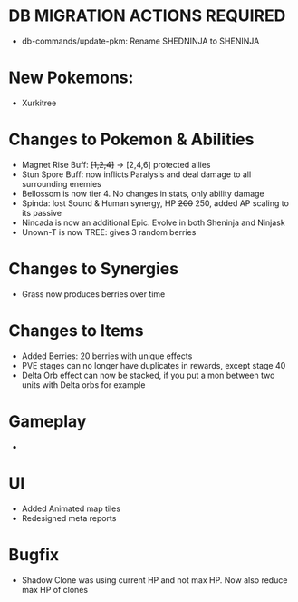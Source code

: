 # DB MIGRATION ACTIONS REQUIRED

- db-commands/update-pkm: Rename SHEDNINJA to SHENINJA

# New Pokemons:

- Xurkitree

# Changes to Pokemon & Abilities

- Magnet Rise Buff: ~~[1,2,4]~~ -> [2,4,6] protected allies
- Stun Spore Buff: now inflicts Paralysis and deal damage to all surrounding enemies
- Bellossom is now tier 4. No changes in stats, only ability damage
- Spinda: lost Sound & Human synergy, HP ~~200~~ 250, added AP scaling to its passive
- Nincada is now an additional Epic. Evolve in both Sheninja and Ninjask
- Unown-T is now TREE: gives 3 random berries

# Changes to Synergies

- Grass now produces berries over time

# Changes to Items

- Added Berries: 20 berries with unique effects
- PVE stages can no longer have duplicates in rewards, except stage 40
- Delta Orb effect can now be stacked, if you put a mon between two units with Delta orbs for example

# Gameplay

-

# UI

- Added Animated map tiles
- Redesigned meta reports

# Bugfix

- Shadow Clone was using current HP and not max HP. Now also reduce max HP of clones
